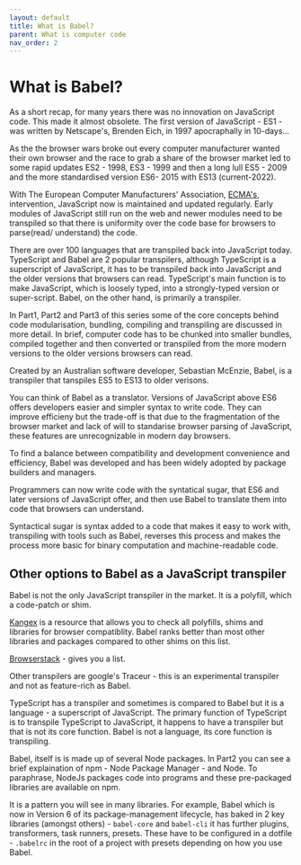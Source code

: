 ```yaml
---
layout: default
title: What is Babel?
parent: What is computer code
nav_order: 2
---
```


# What is Babel?

As a short recap, for many years there was no innovation on JavaScript code. This made it almost obsolete. The first version of JavaScript - ES1 - was written by Netscape's, Brenden Eich, in 1997 apocraphally in 10-days...

As the the browser wars broke out every computer manufacturer wanted their own browser and the race to grab a share of the browser market led to some rapid updates ES2 - 1998, ES3 - 1999 and then a long lull ES5 - 2009 and the more standardised version ES6- 2015 with ES13 (current-2022).

With The European Computer Manufacturers' Association, [ECMA's](https://en.wikipedia.org/wiki/Ecma_International), intervention, JavaScript now is maintained and updated regularly. Early modules of JavaScript still run on the web and newer modules need to be transpiled so that there is uniformity over the code base for browsers to parse(read/ understand) the code.

There are over 100 languages that are transpiled back into JavaScript today. TypeScript and Babel are 2 popular transpilers, although TypeScript is a superscript of JavaScript, it has to be transpiled back into JavaScript and the older versions that browsers can read. TypeScript's main function is to make JavaScript, which is loosely typed, into a strongly-typed version or super-script. Babel, on the other hand, is primarily a transpiler.

In Part1, Part2 and Part3 of this series some of the core concepts behind code modularisation, bundling, compiling and transpiling are discussed in more detail. In brief, computer code has to be chunked into smaller bundles, compiled together and then converted or transpiled from the more modern versions to the older versions browsers can read.

Created by an Australian software developer, Sebastian McEnzie, Babel, is a transpiler that tanspiles ES5 to ES13 to older verisons.

You can think of Babel as a translator. Versions of JavaScript above ES6 offers developers easier and simpler syntax to write code. They can improve efficieny but the trade-off is that due to the fragmentation of the browser market and lack of will to standarise browser parsing of JavaScript, these features are unrecognizable in modern day browsers.

To find a balance between compatibility and development convenience and efficiency, Babel was developed and has been widely adopted by package builders and managers.

Programmers can now write code with the syntatical sugar, that ES6 and later versions of JavaScript offer, and then use Babel to translate them into code that browsers can understand.

Syntactical sugar is syntax added to a code that makes it easy to work with, transpiling with tools such as Babel, reverses this process and makes the process more basic for binary computation and machine-readable code.

## Other options to Babel as a JavaScript transpiler

Babel is not the only JavaScript transpiler in the market. It is a polyfill, which a code-patch or shim.

[Kangex](https://kangax.github.io/compat-table/es6/) is a resource that allows you to check all polyfills, shims and libraries for browser compatiblity. Babel ranks better than most other libraries and packages compared to other shims on this list.

[Browserstack](https://www.browserstack.com/) - gives you a  list.

Other transpilers are google's Traceur - this is an experimental transpiler and not as feature-rich as Babel.

TypeScript has a transpiler and sometimes is compared to Babel but it is a language - a superscript of JavaScript. The primary function of TypeScript is to transpile TypeScript to JavaScript, it happens to have a transpiler but that is not its core function. Babel is not a language, its core function is transpiling.

Babel, itself is is made up of several Node packages. In Part2 you can see a brief explaination of npm - Node Package Manager - and Node. To paraphrase, NodeJs packages code into programs and these pre-packaged libraries are available on npm.

It is a pattern you will see in many libraries. For example, Babel which is now in Version 6 of its package-management lifecycle, has baked in 2 key libraries (amongst others) - `babel-core` and `babel-cli` it has further plugins, transformers, task runners, presets. These have to be configured in a dotfile - `.babelrc` in the root of a project with presets depending on how you use Babel.
